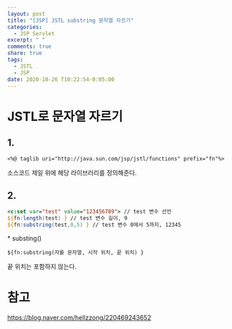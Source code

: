 ```yaml
---
layout: post
title: "[JSP] JSTL substring 문자열 자르기"
categories:
  - JSP Servlet
excerpt: " "
comments: true
share: true
tags:
  - JSTL
  - JSP
date: 2020-10-26 T10:22:54-0:05:00
---
```


# JSTL로 문자열 자르기

## 1.
```
<%@ taglib uri="http://java.sun.com/jsp/jstl/functions" prefix="fn"%>
```
소스코드 제일 위에 해당 라이브러리를 정의해준다.

## 2. 
```jsp
<c:set var="test" value="123456789"> // test 변수 선언
${fn:length(test) } // test 변수 길이, 9
${fn:substring(test,0,5) } // test 변수 0에서 5까지, 12345 
```

\* substing()
```
${fn:substring(자를 문자열, 시작 위치, 끝 위치) } 
```
끝 위치는 포함하지 않는다.

# 참고
<https://blog.naver.com/hellzzong/220469243652>